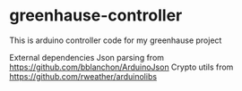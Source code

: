 # greenhause-controller

This is arduino controller code for my greenhause project

External dependencies
Json parsing from https://github.com/bblanchon/ArduinoJson
Crypto utils from https://github.com/rweather/arduinolibs


